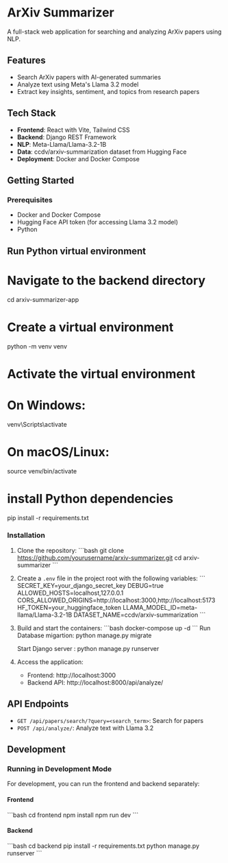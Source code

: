 # ArXiv Summarizer

A full-stack web application for searching and analyzing ArXiv papers using NLP.

## Features

- Search ArXiv papers with AI-generated summaries
- Analyze text using Meta's Llama 3.2 model
- Extract key insights, sentiment, and topics from research papers

## Tech Stack

- **Frontend**: React with Vite, Tailwind CSS
- **Backend**: Django REST Framework
- **NLP**: Meta-Llama/Llama-3.2-1B
- **Data**: ccdv/arxiv-summarization dataset from Hugging Face
- **Deployment**: Docker and Docker Compose

## Getting Started

### Prerequisites

- Docker and Docker Compose
- Hugging Face API token (for accessing Llama 3.2 model)
- Python

## Run Python virtual environment

# Navigate to the backend directory

cd arxiv-summarizer-app

# Create a virtual environment

python -m venv venv

# Activate the virtual environment

# On Windows:

venv\Scripts\activate

# On macOS/Linux:

source venv/bin/activate

# install Python dependencies

pip install -r requirements.txt

### Installation

1. Clone the repository:
   \`\`\`bash
   git clone https://github.com/yourusername/arxiv-summarizer.git
   cd arxiv-summarizer
   \`\`\`

2. Create a `.env` file in the project root with the following variables:
   \`\`\`
   SECRET_KEY=your_django_secret_key
   DEBUG=true
   ALLOWED_HOSTS=localhost,127.0.0.1
   CORS_ALLOWED_ORIGINS=http://localhost:3000,http://localhost:5173
   HF_TOKEN=your_huggingface_token
   LLAMA_MODEL_ID=meta-llama/Llama-3.2-1B
   DATASET_NAME=ccdv/arxiv-summarization
   \`\`\`

3. Build and start the containers:
   \`\`\`bash
   docker-compose up -d
   \`\`\`
   Run Database migartion:
   python manage.py migrate

   Start Django server :
   python manage.py runserver

4. Access the application:
   - Frontend: http://localhost:3000
   - Backend API: http://localhost:8000/api/analyze/

## API Endpoints

- `GET /api/papers/search/?query=<search_term>`: Search for papers
- `POST /api/analyze/`: Analyze text with Llama 3.2

## Development

### Running in Development Mode

For development, you can run the frontend and backend separately:

#### Frontend

\`\`\`bash
cd frontend
npm install
npm run dev
\`\`\`

#### Backend

\`\`\`bash
cd backend
pip install -r requirements.txt
python manage.py runserver
\`\`\`
